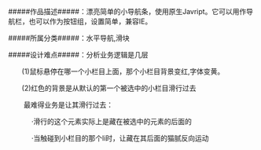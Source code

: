#####作品描述#####：漂亮简单的小导航条，使用原生Javript。它可以用作导航栏，也可以作为按钮组，设置简单，兼容IE。

#####所属分类#####：水平导航,滑块

#####设计难点#####：分析业务逻辑是几层

       (1)鼠标悬停在哪一个小栏目上面，那个小栏目背景变红,字体变黄。

       (2)红色的背景是从默认的第一个被选中的小栏目滑行过去

        最难得业务是让其滑行过去：

            ·滑行的这个元素实际上是藏在被选中的元素的后面的

            ·当触碰到小栏目的那个li时，让藏在其后面的猫腻反向运动